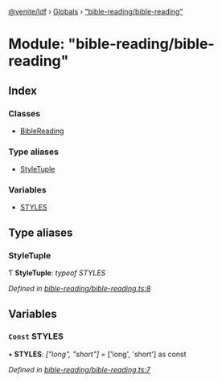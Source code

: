 [@venite/ldf](../README.md) › [Globals](../globals.md) › ["bible-reading/bible-reading"](_bible_reading_bible_reading_.md)

# Module: "bible-reading/bible-reading"

## Index

### Classes

* [BibleReading](../classes/_bible_reading_bible_reading_.biblereading.md)

### Type aliases

* [StyleTuple](_bible_reading_bible_reading_.md#styletuple)

### Variables

* [STYLES](_bible_reading_bible_reading_.md#const-styles)

## Type aliases

###  StyleTuple

Ƭ **StyleTuple**: *typeof STYLES*

*Defined in [bible-reading/bible-reading.ts:8](https://github.com/gbj/venite/blob/204eab7/ldf/src/bible-reading/bible-reading.ts#L8)*

## Variables

### `Const` STYLES

• **STYLES**: *["long", "short"]* = ['long', 'short'] as const

*Defined in [bible-reading/bible-reading.ts:7](https://github.com/gbj/venite/blob/204eab7/ldf/src/bible-reading/bible-reading.ts#L7)*
